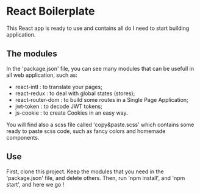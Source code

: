 # React Boilerplate
This React app is ready to use and contains all do I need to start building application. 

## The modules
In the 'package.json' file, you can see many modules that can be usefull in all web application, such as:
- react-intl : to translate your pages;
- react-redux : to deal with global states (stores);
- react-router-dom : to build some routes in a Single Page Application;
- jwt-token : to decode JWT tokens;
- js-cookie : to create Cookies in an easy way.

You will find also a scss file called 'copy&paste.scss' which contains some ready to paste scss code, such as fancy colors and homemade components.

## Use
First, clone this project. 
Keep the modules that you need in the 'package.json' file, and delete others. 
Then, run 'npm install', and 'npm start', and here we go !